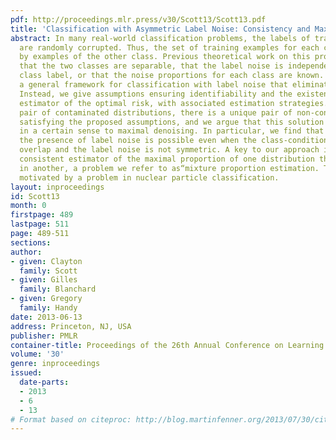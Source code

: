 ```yaml
---
pdf: http://proceedings.mlr.press/v30/Scott13/Scott13.pdf
title: 'Classification with Asymmetric Label Noise: Consistency and Maximal Denoising'
abstract: In many real-world classification problems, the labels of training examples
  are randomly corrupted. Thus, the set of training examples for each class is contaminated
  by examples of the other class. Previous theoretical work on this problem assumes
  that the two classes are separable, that the label noise is independent of the true
  class label, or that the noise proportions for each class are known. We introduce
  a general framework for classification with label noise that eliminates these assumptions.
  Instead, we give assumptions ensuring identifiability and the existence of a consistent
  estimator of the optimal risk, with associated estimation strategies. For any arbitrary
  pair of contaminated distributions, there is a unique pair of non-contaminated distributions
  satisfying the proposed assumptions, and we argue that this solution corresponds
  in a certain sense to maximal denoising. In particular, we find that learning in
  the presence of label noise is possible even when the class-conditional distributions
  overlap and the label noise is not symmetric. A key to our approach is a universally
  consistent estimator of the maximal proportion of one distribution that is present
  in another, a problem we refer to as“mixture proportion estimation. This work is
  motivated by a problem in nuclear particle classification.
layout: inproceedings
id: Scott13
month: 0
firstpage: 489
lastpage: 511
page: 489-511
sections: 
author:
- given: Clayton
  family: Scott
- given: Gilles
  family: Blanchard
- given: Gregory
  family: Handy
date: 2013-06-13
address: Princeton, NJ, USA
publisher: PMLR
container-title: Proceedings of the 26th Annual Conference on Learning Theory
volume: '30'
genre: inproceedings
issued:
  date-parts:
  - 2013
  - 6
  - 13
# Format based on citeproc: http://blog.martinfenner.org/2013/07/30/citeproc-yaml-for-bibliographies/
---
```

